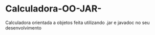 # Calculadora-OO-JAR-
Calculadora orientada a objetos feita utilizando .jar e javadoc no seu desenvolvimento

